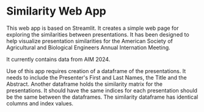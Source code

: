 # Similarity Web App
This web app is based on Streamlit. It creates a simple web page for exploring the similarities between presentations. It has been designed to help visualize presentation similarities for the American Society of Agricultural and Biological Engineers Annual Internation Meeting.

It currently contains data from AIM 2024.

Use of this app requires creation of a dataframe of the presentations. It needs to include the Presenter's First and Last Names, the Title and the Abstract. Another dataframe holds the similarity matrix for the presentations. It should have the same indices for each presentation should be the same between the dataframes. The similarity dataframe has identical columns and index values.
